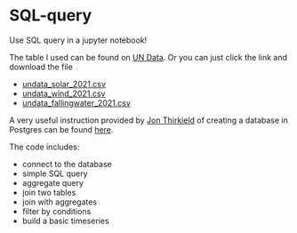 # SQL-query
 
Use SQL query in a jupyter notebook!

The table I used can be found on [UN Data](http://data.un.org/Explorer.aspx). Or you can just click the link and download the file
- [undata_solar_2021.csv]()
- [undata_wind_2021.csv]()
- [undata_fallingwater_2021.csv]()

A very useful instruction provided by [Jon Thirkield](https://github.com/jthirkield) of creating a database in Postgres can be found [here](http://floatingmedia.com/columbia/csv_to_sql.html).

The code includes:
- connect to the database
- simple SQL query
- aggregate query
- join two tables
- join with aggregates
- filter by conditions
- build a basic timeseries
